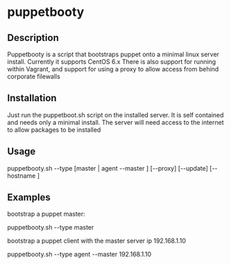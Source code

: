 puppetbooty
===========

Description
-----------


Puppetbooty is a script that bootstraps puppet onto a minimal linux server install. Currently it supports CentOS 6.x
There is also support for running within Vagrant, and support for using a proxy to allow access from behind corporate filewalls

Installation
------------

Just run the puppetboot.sh script on the installed server. It is self contained and needs only a minimal install. The server will need access to the internet to allow packages to be installed

Usage
-----

puppetbooty.sh --type [master | agent --master <hostname>] [--proxy] [--update] [--hostname <hostname>]

Examples
--------
bootstrap a puppet master:

  puppetbooty.sh --type master

bootstrap a puppet client with the master server ip 192.168.1.10

  puppetbooty.sh --type agent --master 192.168.1.10

